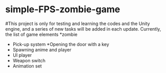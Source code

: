 # simple-FPS-zombie-game
#This project is only for testing and learning the codes and the Unity engine, and a series of new tasks will be added in each update. Currently, the list of game elements
*zombie
* Pick-up system
*Opening the door with a key
* Spawning anime and player
* UI player
* Weapon switch
* Animation set
